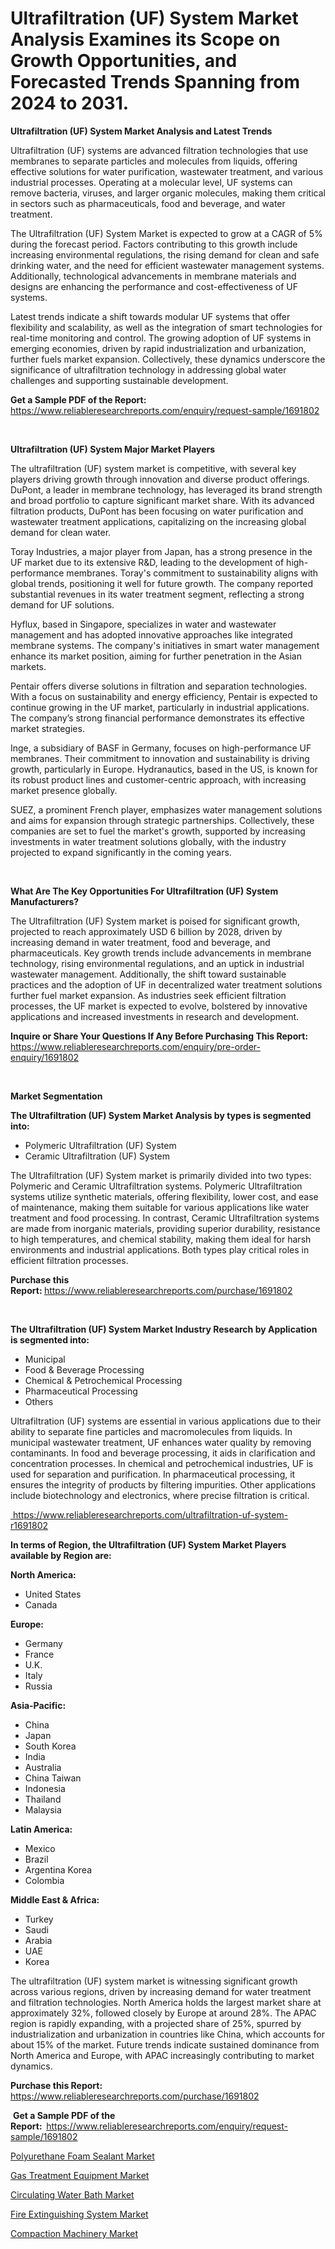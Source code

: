 <p><h1>Ultrafiltration (UF) System Market Analysis Examines its Scope on Growth Opportunities, and Forecasted Trends Spanning from 2024 to 2031.</h1></p><p><strong>Ultrafiltration (UF) System Market Analysis and Latest Trends</strong></p>
<p><p>Ultrafiltration (UF) systems are advanced filtration technologies that use membranes to separate particles and molecules from liquids, offering effective solutions for water purification, wastewater treatment, and various industrial processes. Operating at a molecular level, UF systems can remove bacteria, viruses, and larger organic molecules, making them critical in sectors such as pharmaceuticals, food and beverage, and water treatment.</p><p>The Ultrafiltration (UF) System Market is expected to grow at a CAGR of 5% during the forecast period. Factors contributing to this growth include increasing environmental regulations, the rising demand for clean and safe drinking water, and the need for efficient wastewater management systems. Additionally, technological advancements in membrane materials and designs are enhancing the performance and cost-effectiveness of UF systems.</p><p>Latest trends indicate a shift towards modular UF systems that offer flexibility and scalability, as well as the integration of smart technologies for real-time monitoring and control. The growing adoption of UF systems in emerging economies, driven by rapid industrialization and urbanization, further fuels market expansion. Collectively, these dynamics underscore the significance of ultrafiltration technology in addressing global water challenges and supporting sustainable development.</p></p>
<p><strong>Get a Sample PDF of the Report:&nbsp;</strong> <a href="https://www.reliableresearchreports.com/enquiry/request-sample/1691802?utm_campaign=115&utm_medium=2&utm_source=Github&utm_content=ia&utm_term=19102024&utm_id=ultrafiltration-uf-system">https://www.reliableresearchreports.com/enquiry/request-sample/1691802</a></p>
<p>&nbsp;</p>
<p><strong>Ultrafiltration (UF) System Major Market Players</strong></p>
<p><p>The ultrafiltration (UF) system market is competitive, with several key players driving growth through innovation and diverse product offerings. DuPont, a leader in membrane technology, has leveraged its brand strength and broad portfolio to capture significant market share. With its advanced filtration products, DuPont has been focusing on water purification and wastewater treatment applications, capitalizing on the increasing global demand for clean water.</p><p>Toray Industries, a major player from Japan, has a strong presence in the UF market due to its extensive R&D, leading to the development of high-performance membranes. Toray's commitment to sustainability aligns with global trends, positioning it well for future growth. The company reported substantial revenues in its water treatment segment, reflecting a strong demand for UF solutions.</p><p>Hyflux, based in Singapore, specializes in water and wastewater management and has adopted innovative approaches like integrated membrane systems. The company's initiatives in smart water management enhance its market position, aiming for further penetration in the Asian markets.</p><p>Pentair offers diverse solutions in filtration and separation technologies. With a focus on sustainability and energy efficiency, Pentair is expected to continue growing in the UF market, particularly in industrial applications. The company’s strong financial performance demonstrates its effective market strategies.</p><p>Inge, a subsidiary of BASF in Germany, focuses on high-performance UF membranes. Their commitment to innovation and sustainability is driving growth, particularly in Europe. Hydranautics, based in the US, is known for its robust product lines and customer-centric approach, with increasing market presence globally.</p><p>SUEZ, a prominent French player, emphasizes water management solutions and aims for expansion through strategic partnerships. Collectively, these companies are set to fuel the market's growth, supported by increasing investments in water treatment solutions globally, with the industry projected to expand significantly in the coming years.</p></p>
<p>&nbsp;</p>
<p><strong>What Are The Key Opportunities For Ultrafiltration (UF) System Manufacturers?</strong></p>
<p><p>The Ultrafiltration (UF) System market is poised for significant growth, projected to reach approximately USD 6 billion by 2028, driven by increasing demand in water treatment, food and beverage, and pharmaceuticals. Key growth trends include advancements in membrane technology, rising environmental regulations, and an uptick in industrial wastewater management. Additionally, the shift toward sustainable practices and the adoption of UF in decentralized water treatment solutions further fuel market expansion. As industries seek efficient filtration processes, the UF market is expected to evolve, bolstered by innovative applications and increased investments in research and development.</p></p>
<p><strong>Inquire or Share Your Questions If Any Before Purchasing This Report:</strong> <a href="https://www.reliableresearchreports.com/enquiry/pre-order-enquiry/1691802?utm_campaign=115&utm_medium=2&utm_source=Github&utm_content=ia&utm_term=19102024&utm_id=ultrafiltration-uf-system">https://www.reliableresearchreports.com/enquiry/pre-order-enquiry/1691802</a></p>
<p>&nbsp;</p>
<p><strong>Market Segmentation</strong></p>
<p><strong>The Ultrafiltration (UF) System Market Analysis by types is segmented into:</strong></p>
<p><ul><li>Polymeric Ultrafiltration (UF) System</li><li>Ceramic Ultrafiltration (UF) System</li></ul></p>
<p><p>The Ultrafiltration (UF) System market is primarily divided into two types: Polymeric and Ceramic Ultrafiltration systems. Polymeric Ultrafiltration systems utilize synthetic materials, offering flexibility, lower cost, and ease of maintenance, making them suitable for various applications like water treatment and food processing. In contrast, Ceramic Ultrafiltration systems are made from inorganic materials, providing superior durability, resistance to high temperatures, and chemical stability, making them ideal for harsh environments and industrial applications. Both types play critical roles in efficient filtration processes.</p></p>
<p><strong>Purchase this Report:&nbsp;</strong><a href="https://www.reliableresearchreports.com/purchase/1691802?utm_campaign=115&utm_medium=2&utm_source=Github&utm_content=ia&utm_term=19102024&utm_id=ultrafiltration-uf-system">https://www.reliableresearchreports.com/purchase/1691802</a></p>
<p>&nbsp;</p>
<p><strong>The Ultrafiltration (UF) System Market Industry Research by Application is segmented into:</strong></p>
<p><ul><li>Municipal</li><li>Food & Beverage Processing</li><li>Chemical & Petrochemical Processing</li><li>Pharmaceutical Processing</li><li>Others</li></ul></p>
<p><p>Ultrafiltration (UF) systems are essential in various applications due to their ability to separate fine particles and macromolecules from liquids. In municipal wastewater treatment, UF enhances water quality by removing contaminants. In food and beverage processing, it aids in clarification and concentration processes. In chemical and petrochemical industries, UF is used for separation and purification. In pharmaceutical processing, it ensures the integrity of products by filtering impurities. Other applications include biotechnology and electronics, where precise filtration is critical.</p></p>
<p><a href="https://www.reliableresearchreports.com/ultrafiltration-uf-system-r1691802?utm_campaign=115&utm_medium=2&utm_source=Github&utm_content=ia&utm_term=19102024&utm_id=ultrafiltration-uf-system">&nbsp;https://www.reliableresearchreports.com/ultrafiltration-uf-system-r1691802</a></p>
<p><strong>In terms of Region, the Ultrafiltration (UF) System Market Players available by Region are:</strong></p>
<p>
    <p> <strong> North America: </strong>
        <ul>
            <li>United States</li>
            <li>Canada</li>
        </ul>
        </p> 
    <p> <strong> Europe: </strong>
        <ul>
            <li>Germany</li>
            <li>France</li>
            <li>U.K.</li>
            <li>Italy</li>
            <li>Russia</li>
        </ul>
        </p> 
    <p> <strong> Asia-Pacific: </strong>
        <ul>
            <li>China</li>
            <li>Japan</li>
            <li>South Korea</li>
            <li>India</li>
            <li>Australia</li>
            <li>China Taiwan</li>
            <li>Indonesia</li>
            <li>Thailand</li>
            <li>Malaysia</li>
        </ul>
        </p> 
    <p> <strong> Latin America: </strong>
        <ul>
            <li>Mexico</li>
            <li>Brazil</li>
            <li>Argentina Korea</li>
            <li>Colombia</li>
        </ul>
        </p> 
    <p> <strong> Middle East & Africa: </strong>
        <ul>
            <li>Turkey</li>
            <li>Saudi</li>
            <li>Arabia</li>
            <li>UAE</li>
            <li>Korea</li>
        </ul>
    </p>
    </p>
<p><p>The ultrafiltration (UF) system market is witnessing significant growth across various regions, driven by increasing demand for water treatment and filtration technologies. North America holds the largest market share at approximately 32%, followed closely by Europe at around 28%. The APAC region is rapidly expanding, with a projected share of 25%, spurred by industrialization and urbanization in countries like China, which accounts for about 15% of the market. Future trends indicate sustained dominance from North America and Europe, with APAC increasingly contributing to market dynamics.</p></p>
<p><strong>Purchase this Report: </strong><a href="https://www.reliableresearchreports.com/purchase/1691802?utm_campaign=115&utm_medium=2&utm_source=Github&utm_content=ia&utm_term=19102024&utm_id=ultrafiltration-uf-system">https://www.reliableresearchreports.com/purchase/1691802</a></p>
<p>&nbsp;<strong>Get a Sample PDF of the Report:&nbsp;&nbsp;</strong><a href="https://www.reliableresearchreports.com/enquiry/request-sample/1691802?utm_campaign=115&utm_medium=2&utm_source=Github&utm_content=ia&utm_term=19102024&utm_id=ultrafiltration-uf-system">https://www.reliableresearchreports.com/enquiry/request-sample/1691802</a></p>
<p><strong></strong></p>
<p><p><a href="https://github.com/JavierDDowns/Market-Research-Report-List-1/blob/main/polyurethane-foam-sealant-market.md?utm_campaign=115&utm_medium=2&utm_source=Github&utm_content=ia&utm_term=19102024&utm_id=ultrafiltration-uf-system">Polyurethane Foam Sealant Market</a></p><p><a href="https://github.com/AlbertGonzalez266/Market-Research-Report-List-1/blob/main/gas-treatment-equipment-market.md?utm_campaign=115&utm_medium=2&utm_source=Github&utm_content=ia&utm_term=19102024&utm_id=ultrafiltration-uf-system">Gas Treatment Equipment Market</a></p><p><a href="https://issuu.com/reportprime-2/docs/circulating-water-bath-market-size-_8064d90f74bcc5?utm_campaign=115&utm_medium=2&utm_source=Github&utm_content=ia&utm_term=19102024&utm_id=ultrafiltration-uf-system">Circulating Water Bath Market</a></p><p><a href="https://issuu.com/reportprime-2/docs/fire-extinguishing-system-market-si_86873d845a0528?utm_campaign=115&utm_medium=2&utm_source=Github&utm_content=ia&utm_term=19102024&utm_id=ultrafiltration-uf-system">Fire Extinguishing System Market</a></p><p><a href="https://www.linkedin.com/pulse/compaction-machinery-market-segmentation-applications-types-dwn0c?utm_campaign=115&utm_medium=2&utm_source=Github&utm_content=ia&utm_term=19102024&utm_id=ultrafiltration-uf-system">Compaction Machinery Market</a></p></p>